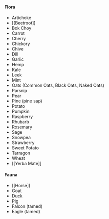 #### Flora
- Artichoke
- [[Beetroot]]
- Bok Choy
- Carrot
- Cherry
- Chickory
- Chive
- Dill
- Garlic
- Hemp
- Kale
- Leek
- Mint
- Oats (Common Oats, Black Oats, Naked Oats)
- Parsnip
- Pear
- Pine (pine sap)
- Potato
- Pumpkin
- Raspberry
- Rhubarb
- Rosemary
- Sage
- Snowpea
- Strawberry
- Sweet Potato
- Tarragon
- Wheat
- [[Yerba Mate]]

#### Fauna
- [[Horse]]
- Goat
- Duck
- Pig
- Falcon (tamed)
- Eagle (tamed)